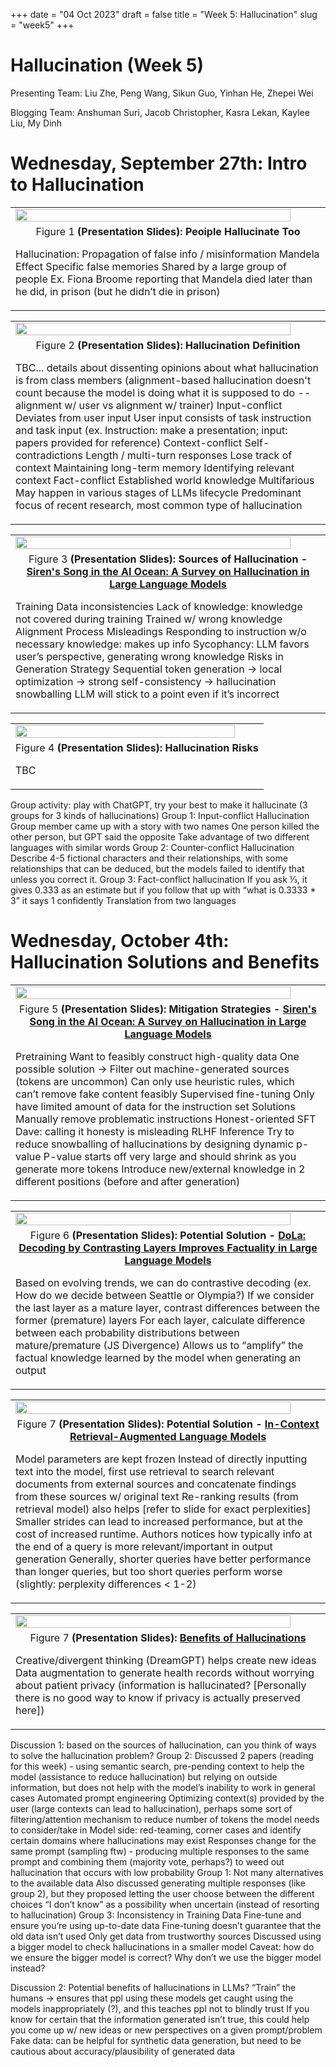 +++
date = "04 Oct 2023"
draft = false
title = "Week 5: Hallucination"
slug = "week5"
+++

# Hallucination (Week 5)

<author>Presenting Team: Liu Zhe, Peng Wang, Sikun Guo, Yinhan He, Zhepei Wei</author>

<author>Blogging Team: Anshuman Suri, Jacob Christopher, Kasra Lekan, Kaylee Liu, My Dinh</author>

# Wednesday, September 27th: Intro to Hallucination

<table>
    <tr>
        <td><img src="/images/week5/Hallucination/Hallucination_page_4.png" width="95%"></td>
    </tr>
    <td colspan=1 align="center"> Figure 1 <b>(Presentation Slides): Peoiple Hallucinate Too</b>
    <br/>
        <p style="text-align: left;">
            Hallucination: Propagation of false info / misinformation
            Mandela Effect
                Specific false memories
                Shared by a large group of people
                Ex. Fiona Broome reporting that Mandela died later than he did, in prison (but he didn’t die in prison)
        </p>
    </td>
</table>
<table>
    <tr>
        <td><img src="/images/week5/Hallucination/Hallucination_page_6.png" width="95%"></td>
    </tr>
    <td colspan=1 align="center"> Figure 2 <b>(Presentation Slides): Hallucination Definition</b>
    <br/>
        <p style="text-align: left;">
            TBC... 
                details about dissenting opinions about what hallucination is from class members (alignment-based hallucination doesn't count because the model is doing what it is supposed to do -- alignment w/ user vs alignment w/ trainer)
            Input-conflict
                Deviates from user input
                User input consists of task instruction and task input (ex. Instruction: make a presentation; input: papers provided for reference)
            Context-conflict
                Self-contradictions
                Length / multi-turn responses
                Lose track of context
                Maintaining long-term memory
                Identifying relevant context
            Fact-conflict
                Established world knowledge
                Multifarious
                May happen in various stages of LLMs lifecycle
                Predominant focus of recent research, most common type of hallucination
        </p>
    </td>
</table>
<table>
    <tr>
        <td><img src="/images/week5/Hallucination_Solution_&_Benefits/Hallucination_Solution_&_Benefits_page_5.png" width="95%"></td>
    </tr>
    <td colspan=1 align="center"> Figure 3 <b>(Presentation Slides): Sources of Hallucination - <a href="https://arxiv.org/abs/2309.01219">Siren's Song in the AI Ocean: A Survey on Hallucination in Large Language Models</a></b>
    <br/>
        <p style="text-align: left;">
            Training Data inconsistencies
                Lack of knowledge: knowledge not covered during training
                Trained w/ wrong knowledge
            Alignment Process Misleadings
                Responding to instruction w/o necessary knowledge: makes up info
                Sycophancy: LLM favors user’s perspective, generating wrong knowledge
            Risks in Generation Strategy
                Sequential token generation → local optimization → strong self-consistency → hallucination snowballing
                LLM will stick to a point even if it’s incorrect
        </p>
    </td>
</table>
<table>
    <tr>
        <td><img src="/images/week5/Hallucination_Solution_&_Benefits/Hallucination_Solution_&_Benefits_page_4.png" width="95%"></td>
    </tr>
    <td colspan=1 align="center"> Figure 4 <b>(Presentation Slides): Hallucination Risks</b>
    <br/>
        <p style="text-align: left;">
            TBC
        </p>
    </td>
</table>

Group activity: play with ChatGPT, try your best to make it hallucinate (3 groups for 3 kinds of hallucinations)
Group 1: Input-conflict Hallucination
    Group member came up with a story with two names
    One person killed the other person, but GPT said the opposite
    Take advantage of two different languages with similar words
Group 2: Counter-conflict Hallucination
    Describe 4-5 fictional characters and their relationships, with some relationships that can be deduced, but the models failed to identify that unless you correct it.
Group 3: Fact-conflict hallucination
    If you ask ⅓, it gives 0.333 as an estimate but if you follow that up with “what is 0.3333 * 3” it says 1 confidently
    Translation from two languages


# Wednesday, October 4th: Hallucination Solutions and Benefits

<table>
    <tr>
        <td><img src="/images/week5/Hallucination_Solution_&_Benefits/Hallucination_Solution_&_Benefits_page_7.png" width="95%"></td>
    </tr>
    <td colspan=1 align="center"> Figure 5 <b>(Presentation Slides): Mitigation Strategies - <a href="https://arxiv.org/abs/2309.01219">Siren's Song in the AI Ocean: A Survey on Hallucination in Large Language Models</a></b>
        <br/>
        <p style="text-align: left;">
            Pretraining
                Want to feasibly construct high-quality data
                One possible solution → Filter out machine-generated sources (tokens are uncommon)
                Can only use heuristic rules, which can’t remove fake content feasibly
            Supervised fine-tuning
                Only have limited amount of data for the instruction set
                Solutions
                    Manually remove problematic instructions
                    Honest-oriented SFT
                    Dave: calling it honesty is misleading
            RLHF
            Inference
                Try to reduce snowballing of hallucinations by designing dynamic p-value 
                    P-value starts off very large and should shrink as you generate more tokens
                Introduce new/external knowledge in 2 different positions (before and after generation)
        </p>
    </td>
</table>
<table>
    <tr>
        <td><img src="/images/week5/Hallucination_Solution_&_Benefits/Hallucination_Solution_&_Benefits_page_16.png" width="95%"></td>
    </tr>
    <td colspan=1 align="center"> Figure 6 
        <b>(Presentation Slides): Potential Solution - <a href="https://arxiv.org/abs/2309.03883">DoLa: Decoding by Contrasting Layers Improves Factuality in Large Language Models</a></b>
        <br/>
        <p style="text-align: left;">
            Based on evolving trends, we can do contrastive decoding (ex. How do we decide between Seattle or Olympia?)
            If we consider the last layer as a mature layer, contrast differences between the former (premature) layers
            For each layer, calculate difference between each probability distributions between mature/premature (JS Divergence)
            Allows us to “amplify” the factual knowledge learned by the model when generating an output
        </p>
    </td>
</table>
<table>
    <tr>
        <td><img src="/images/week5/Hallucination_Solution_&_Benefits/Hallucination_Solution_&_Benefits_page_21.png" width="95%"></td>
    </tr>
    <td colspan=1 align="center"> Figure 7 
        <b>(Presentation Slides): Potential Solution - <a href="https://arxiv.org/abs/2302.00083">In-Context Retrieval-Augmented Language Models</a></b>
        <br/>
        <p style="text-align: left;">
            Model parameters are kept frozen 
            Instead of directly inputting text into the model, first use retrieval to search relevant documents from external sources and concatenate findings from these sources w/ original text
            Re-ranking results (from retrieval model) also helps [refer to slide for exact perplexities] 
            Smaller strides can lead to increased performance, but at the cost of increased runtime.
                Authors notices how typically info at the end of a query is more relevant/important in output generation
                Generally, shorter queries have better performance than longer queries, but too short queries perform worse (slightly: perplexity differences < 1-2)
        </p>
    </td>
</table>
<table>
    <tr>
        <td><img src="/images/week5/Hallucination_Solution_&_Benefits/Hallucination_Solution_&_Benefits_page_28.png" width="95%"></td>
    </tr>
    <td colspan=1 align="center"> Figure 7 
        <b>(Presentation Slides): <a href="https://arxiv.org/abs/2302.00083">Benefits of Hallucinations</a></b>
        <br/>
        <p style="text-align: left;">
            Creative/divergent thinking (DreamGPT) helps create new ideas
            Data augmentation to generate health records without worrying about patient privacy (information is hallucinated? [Personally there is no good way to know if privacy is actually preserved here])
        </p>
    </td>
</table>

Discussion 1: based on the sources of hallucination, can you think of ways to solve the hallucination problem?
    Group 2: 
        Discussed 2 papers (reading for this week) - using semantic search, pre-pending context to help the model (assistance to reduce hallucination) but relying on outside information, but does not help with the model’s inability to work in general cases
        Automated prompt engineering
        Optimizing context(s) provided by the user (large contexts can lead to hallucination), perhaps some sort of filtering/attention mechanism to reduce number of tokens the model needs to consider/take in
        Model side: red-teaming, corner cases and identify certain domains where hallucinations may exist
        Responses change for the same prompt (sampling ftw) - producing multiple responses to the same prompt and combining them (majority vote, perhaps?) to weed out hallucination that occurs with low probability
    Group 1: 
        Not many alternatives to the available data 
        Also discussed generating multiple responses (like group 2), but they proposed letting the user choose between the different choices
        “I don’t know” as a possibility when uncertain (instead of resorting to hallucination)
    Group 3: Inconsistency in Training Data
        Fine-tune and ensure you’re using up-to-date data
        Fine-tuning doesn’t guarantee that the old data isn’t used
        Only get data from trustworthy sources
        Discussed using a bigger model to check hallucinations in a smaller model
        Caveat: how do we ensure the bigger model is correct? Why don’t we use the bigger model instead? 


Discussion 2: Potential benefits of hallucinations in LLMs?
    “Train” the humans → ensures that ppl using these models get caught using the models inappropriately (?), and this teaches ppl not to blindly trust 
    If you know for certain that the information generated isn’t true, this could help you come up w/ new ideas or new perspectives on a given prompt/problem
    Fake data: can be helpful for synthetic data generation, but need to be cautious about accuracy/plausibility of generated data

